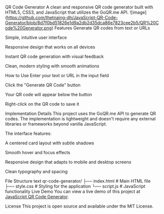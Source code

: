 QR Code Generator
A clean and responsive QR code generator built with HTML5, CSS3, and JavaScript that utilizes the GoQR.me API.
![image] (https://github.com/thetnaing-dh/JavaScript-QR-Code-Generator/blob/8d7f0bd51826e1d9a2db2d35dca86e7823cee2b5/QR%20Code%20Generator.png)
Features
Generate QR codes from text or URLs

Simple, intuitive user interface

Responsive design that works on all devices

Instant QR code generation with visual feedback

Clean, modern styling with smooth animations

How to Use
Enter your text or URL in the input field

Click the "Generate QR Code" button

Your QR code will appear below the button

Right-click on the QR code to save it

Implementation Details
This project uses the GoQR.me API to generate QR codes. The implementation is lightweight and doesn't require any external libraries or frameworks beyond vanilla JavaScript.

The interface features:

A centered card layout with subtle shadows

Smooth hover and focus effects

Responsive design that adapts to mobile and desktop screens

Clean typography and spacing

File Structure
text
qr-code-generator/
├── index.html      # Main HTML file
├── style.css       # Styling for the application
└── script.js       # JavaScript functionality
Live Demo
You can view a live demo of this project at [JavaScript QR Code Generator](https://thetnaing-dh.github.io/JavaScript-QR-Code-Generator/).

License
This project is open source and available under the MIT License.
